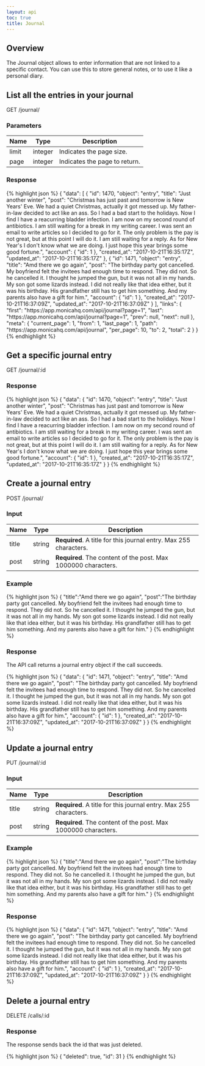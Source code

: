 ```yaml
---
layout: api
toc: true
title: Journal
---
```


## Overview

The Journal object allows to enter information that are not linked to a specific
contact. You can use this to store general notes, or to use it like a personal
diary.

## List all the entries in your journal

<url>
  GET /journal/
</url>

### Parameters

| Name | Type | Description |
| ---- | ----------- | ----------- |
| limit | integer | Indicates the page size. |
| page | integer | Indicates the page to return. |

### Response

{% highlight json %}
{
  "data": [
    {
      "id": 1470,
      "object": "entry",
      "title": "Just another winter",
      "post": "Christmas has just past and tomorrow is New Years' Eve. We had a quiet Christmas, actually it got messed up. My father-in-law decided to act like an ass. So I had a bad start to the holidays. Now I find I have a reacurring bladder infection. I am now on my second round of antibiotics. I am still waiting for a break in my writing career. I was sent an email to write articles so I decided to go for it. The only problem is the pay is not great, but at this point I will do it. I am still waiting for a reply. As for New Year's I don't know what we are doing. I just hope this year brings some good fortune.",
      "account": {
        "id": 1
      },
      "created_at": "2017-10-21T16:35:17Z",
      "updated_at": "2017-10-21T16:35:17Z"
    },
    {
      "id": 1471,
      "object": "entry",
      "title": "Amd there we go again",
      "post": "The birthday party got cancelled. My boyfriend felt the invitees had enough time to respond. They did not. So he cancelled it. I thought he jumped the gun, but it was not all in my hands. My son got some lizards instead. I did not really like that idea either, but it was his birthday. His grandfather still has to get him something. And my parents also have a gift for him.",
      "account": {
        "id": 1
      },
      "created_at": "2017-10-21T16:37:09Z",
      "updated_at": "2017-10-21T16:37:09Z"
    }
  ],
  "links": {
    "first": "https:\/\/app.monicahq.com\/api\/journal?page=1",
    "last": "https:\/\/app.monicahq.com\/api\/journal?page=1",
    "prev": null,
    "next": null
  },
  "meta": {
    "current_page": 1,
    "from": 1,
    "last_page": 1,
    "path": "https:\/\/app.monicahq.com\/api\/journal",
    "per_page": 10,
    "to": 2,
    "total": 2
  }
}
{% endhighlight %}

## Get a specific journal entry

<url>
  GET /journal/:id
</url>

### Response

{% highlight json %}
{
  "data": {
    "id": 1470,
    "object": "entry",
    "title": "Just another winter",
    "post": "Christmas has just past and tomorrow is New Years' Eve. We had a quiet Christmas, actually it got messed up. My father-in-law decided to act like an ass. So I had a bad start to the holidays. Now I find I have a reacurring bladder infection. I am now on my second round of antibiotics. I am still waiting for a break in my writing career. I was sent an email to write articles so I decided to go for it. The only problem is the pay is not great, but at this point I will do it. I am still waiting for a reply. As for New Year's I don't know what we are doing. I just hope this year brings some good fortune.",
    "account": {
      "id": 1
    },
    "created_at": "2017-10-21T16:35:17Z",
    "updated_at": "2017-10-21T16:35:17Z"
  }
}
{% endhighlight %}

## Create a journal entry

<url>
  POST /journal/
</url>

### Input

| Name | Type | Description |
| ---- | ----------- | ----------- |
| title | string | <strong>Required</strong>. A title for this journal entry. Max 255 characters. |
| post | string | <strong>Required</strong>. The content of the post. Max 1000000 characters. |

### Example

{% highlight json %}
{
  "title":"Amd there we go again",
  "post":"The birthday party got cancelled. My boyfriend felt the invitees had enough time to respond. They did not. So he cancelled it. I thought he jumped the gun, but it was not all in my hands. My son got some lizards instead. I did not really like that idea either, but it was his birthday. His grandfather still has to get him something. And my parents also have a gift for him."
}
{% endhighlight %}

### Response

The API call returns a journal entry object if the call succeeds.

{% highlight json %}
{
  "data": {
    "id": 1471,
    "object": "entry",
    "title": "Amd there we go again",
    "post": "The birthday party got cancelled. My boyfriend felt the invitees had enough time to respond. They did not. So he cancelled it. I thought he jumped the gun, but it was not all in my hands. My son got some lizards instead. I did not really like that idea either, but it was his birthday. His grandfather still has to get him something. And my parents also have a gift for him.",
    "account": {
      "id": 1
    },
    "created_at": "2017-10-21T16:37:09Z",
    "updated_at": "2017-10-21T16:37:09Z"
  }
}
{% endhighlight %}

## Update a journal entry

<url>
  PUT /journal/:id
</url>

### Input

| Name | Type | Description |
| ---- | ----------- | ----------- |
| title | string | <strong>Required</strong>. A title for this journal entry. Max 255 characters. |
| post | string | <strong>Required</strong>. The content of the post. Max 1000000 characters. |

### Example

{% highlight json %}
{
  "title":"Amd there we go again",
  "post":"The birthday party got cancelled. My boyfriend felt the invitees had enough time to respond. They did not. So he cancelled it. I thought he jumped the gun, but it was not all in my hands. My son got some lizards instead. I did not really like that idea either, but it was his birthday. His grandfather still has to get him something. And my parents also have a gift for him."
}
{% endhighlight %}

### Response

{% highlight json %}
{
  "data": {
    "id": 1471,
    "object": "entry",
    "title": "Amd there we go again",
    "post": "The birthday party got cancelled. My boyfriend felt the invitees had enough time to respond. They did not. So he cancelled it. I thought he jumped the gun, but it was not all in my hands. My son got some lizards instead. I did not really like that idea either, but it was his birthday. His grandfather still has to get him something. And my parents also have a gift for him.",
    "account": {
      "id": 1
    },
    "created_at": "2017-10-21T16:37:09Z",
    "updated_at": "2017-10-21T16:37:09Z"
  }
}
{% endhighlight %}

## Delete a journal entry

<url>
  DELETE /calls/:id
</url>

### Response

The response sends back the id that was just deleted.

{% highlight json %}
{
  "deleted": true,
  "id": 31
}
{% endhighlight %}
